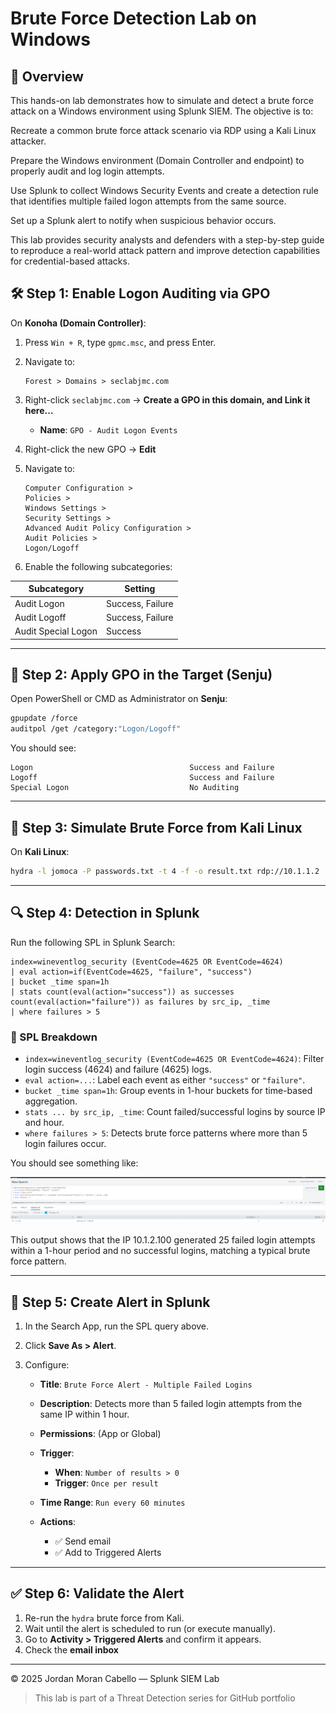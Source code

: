 
# Brute Force Detection Lab on Windows 

## 🧠 **Overview**

This hands-on lab demonstrates how to simulate and detect a brute force attack on a Windows environment using Splunk SIEM. The objective is to:

Recreate a common brute force attack scenario via RDP using a Kali Linux attacker.

Prepare the Windows environment (Domain Controller and endpoint) to properly audit and log login attempts.

Use Splunk to collect Windows Security Events and create a detection rule that identifies multiple failed logon attempts from the same source.

Set up a Splunk alert to notify when suspicious behavior occurs.

This lab provides security analysts and defenders with a step-by-step guide to reproduce a real-world attack pattern and improve detection capabilities for credential-based attacks.

## 🛠️ Step 1: Enable Logon Auditing via GPO

On **Konoha (Domain Controller)**:

1. Press `Win + R`, type `gpmc.msc`, and press Enter.
2. Navigate to:

   ```
   Forest > Domains > seclabjmc.com
   ```
3. Right-click `seclabjmc.com` → **Create a GPO in this domain, and Link it here...**

   * **Name**: `GPO - Audit Logon Events`
4. Right-click the new GPO → **Edit**
5. Navigate to:

   ```
   Computer Configuration >
   Policies >
   Windows Settings >
   Security Settings >
   Advanced Audit Policy Configuration >
   Audit Policies >
   Logon/Logoff
   ```
6. Enable the following subcategories:

| Subcategory         | Setting          |
| ------------------- | ---------------- |
| Audit Logon         | Success, Failure |
| Audit Logoff        | Success, Failure |
| Audit Special Logon | Success          |

---

## 🔄 Step 2: Apply GPO in the Target (Senju)

Open PowerShell or CMD as Administrator on **Senju**:

```bash
gpupdate /force
auditpol /get /category:"Logon/Logoff"
```

You should see:

```
Logon                                   Success and Failure
Logoff                                  Success and Failure
Special Logon                           No Auditing
```

---

## 🎯 Step 3: Simulate Brute Force from Kali Linux

On **Kali Linux**:

```bash
hydra -l jomoca -P passwords.txt -t 4 -f -o result.txt rdp://10.1.1.2
```

---

## 🔍 Step 4: Detection in Splunk

Run the following SPL in Splunk Search:

```spl
index=wineventlog_security (EventCode=4625 OR EventCode=4624)
| eval action=if(EventCode=4625, "failure", "success")
| bucket _time span=1h
| stats count(eval(action="success")) as successes count(eval(action="failure")) as failures by src_ip, _time
| where failures > 5
```

### 🔎 SPL Breakdown

- `index=wineventlog_security (EventCode=4625 OR EventCode=4624)`: Filter login success (4624) and failure (4625) logs.
- `eval action=...`: Label each event as either `"success"` or `"failure"`.
- `bucket _time span=1h`: Group events in 1-hour buckets for time-based aggregation.
- `stats ... by src_ip, _time`: Count failed/successful logins by source IP and hour.
- `where failures > 5`: Detects brute force patterns where more than 5 login failures occur.

You should see something like:


![Splunk SPL](./Screenshots/splunk-bruteforce-02.png)

This output shows that the IP 10.1.2.100 generated 25 failed login attempts within a 1-hour period and no successful logins, matching a typical brute force pattern.

---

## 📣 Step 5: Create Alert in Splunk

1. In the Search App, run the SPL query above.
2. Click **Save As > Alert**.
3. Configure:

   * **Title**: `Brute Force Alert - Multiple Failed Logins`
   * **Description**: Detects more than 5 failed login attempts from the same IP within 1 hour.
   * **Permissions**: (App or Global)
   * **Trigger**:

     * **When**: `Number of results > 0`
     * **Trigger**: `Once per result`
   * **Time Range**: `Run every 60 minutes`
   * **Actions**:

     * ✅ Send email
     * ✅ Add to Triggered Alerts

---

## ✅ Step 6: Validate the Alert

1. Re-run the `hydra` brute force from Kali.
2. Wait until the alert is scheduled to run (or execute manually).
3. Go to **Activity > Triggered Alerts** and confirm it appears.
4. Check the **email inbox** 


---

© 2025 Jordan Moran Cabello — Splunk SIEM Lab

> This lab is part of a Threat Detection series for GitHub portfolio
